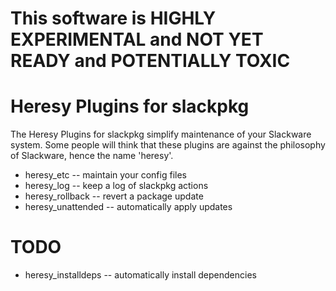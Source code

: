 # This software is HIGHLY EXPERIMENTAL and NOT YET READY and POTENTIALLY TOXIC

# Heresy Plugins for slackpkg

The Heresy Plugins for slackpkg simplify maintenance of your Slackware system.
Some people will think that these plugins are against the philosophy of
Slackware, hence the name 'heresy'.

* heresy_etc -- maintain your config files
* heresy_log -- keep a log of slackpkg actions
* heresy_rollback -- revert a package update
* heresy_unattended -- automatically apply updates

# TODO

* heresy_installdeps -- automatically install dependencies
